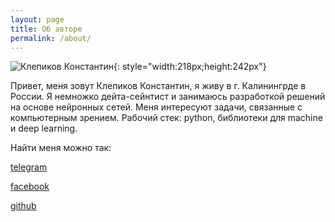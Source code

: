 ```yaml
---
layout: page
title: Об авторе
permalink: /about/
---
```


![Клепиков Константин](../assets/img/avatar7.jpg){: style="width:218px;height:242px"}

Привет, меня зовут Клепиков Константин, я живу в г. Калинингрде в России. Я немножко дейта-сейнтист и занимаюсь разработкой решений на основе нейронных сетей. Меня интересуют задачи, связанные с компьютерным зрением. Рабочий стек: python, библиотеки для machine и deep learning.

Найти меня можно так:

[telegram](https://t.me/KlepikovKonstantin "telegram")

[facebook](https://www.facebook.com/konstatin.klepikov "facebook")

[github](https://github.com/KonstantinKlepikov "github")